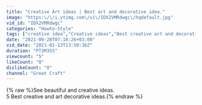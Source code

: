 ```yaml
---
title: "Creative Art ideas | Best art and decorative idea."
image: "https:\/\/i.ytimg.com\/vi\/IDX2VMRdwgc\/hqdefault.jpg"
vid_id: "IDX2VMRdwgc"
categories: "Howto-Style"
tags: ["creative idea","Creative ideas","Best creative art and decorative idea"]
date: "2021-09-28T07:18:26+03:00"
vid_date: "2021-01-13T13:50:36Z"
duration: "PT3M35S"
viewcount: "5"
likeCount: "0"
dislikeCount: "0"
channel: "Great Craft"
---
```

{% raw %}See beautiful and creative ideas.<br />5 Best creative and art decorative ideas.{% endraw %}
